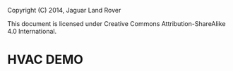 Copyright (C) 2014, Jaguar Land Rover

This document is licensed under Creative Commons
Attribution-ShareAlike 4.0 International.

# HVAC DEMO
